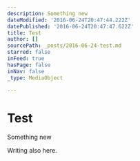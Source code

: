 ```yaml
---
description: Something new
dateModified: '2016-06-24T20:47:44.222Z'
datePublished: '2016-06-24T20:47:47.622Z'
title: Test
author: []
sourcePath: _posts/2016-06-24-test.md
starred: false
inFeed: true
hasPage: false
inNav: false
_type: MediaObject

---
```

# Test

Something new

Writing also here.